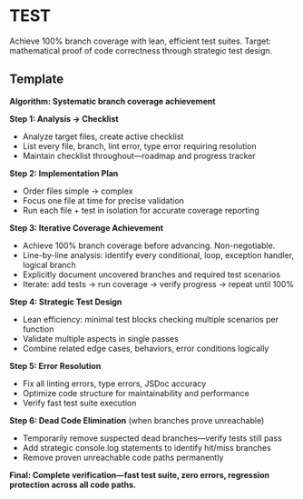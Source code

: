 # TEST

Achieve 100% branch coverage with lean, efficient test suites. Target: mathematical proof of code correctness through strategic test design.

## Template

**Algorithm: Systematic branch coverage achievement**

**Step 1: Analysis → Checklist**

- Analyze target files, create active checklist
- List every file, branch, lint error, type error requiring resolution
- Maintain checklist throughout—roadmap and progress tracker

**Step 2: Implementation Plan**

- Order files simple → complex
- Focus one file at time for precise validation
- Run each file + test in isolation for accurate coverage reporting

**Step 3: Iterative Coverage Achievement**

- Achieve 100% branch coverage before advancing. Non-negotiable.
- Line-by-line analysis: identify every conditional, loop, exception handler, logical branch
- Explicitly document uncovered branches and required test scenarios
- Iterate: add tests → run coverage → verify progress → repeat until 100%

**Step 4: Strategic Test Design**

- Lean efficiency: minimal test blocks checking multiple scenarios per function
- Validate multiple aspects in single passes
- Combine related edge cases, behaviors, error conditions logically

**Step 5: Error Resolution**

- Fix all linting errors, type errors, JSDoc accuracy
- Optimize code structure for maintainability and performance
- Verify fast test suite execution

**Step 6: Dead Code Elimination** (when branches prove unreachable)

- Temporarily remove suspected dead branches—verify tests still pass
- Add strategic console.log statements to identify hit/miss branches
- Remove proven unreachable code paths permanently

**Final: Complete verification—fast test suite, zero errors, regression protection across all code paths.**
